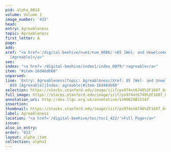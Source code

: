 ```yaml
---
pid: alpha_0014
volume: Volume 1
image_number: '432'
head: 
entry: Agreableness
topic: Agreableness
first_letter: A
page: 
add: 
xref: "<a href='/digital-beehive/num1/num_0086/'>85 [Wel- and Unwelcome]</a>|<a href='/digital-beehive/num4/num_1144'>889
  [Agreable]</a>"
see: 
index: "<a href='/digital-beehive/index1/index_0079/'>agreable</a>"
item: "#item-16d46db60"
unparsed: 
line: 'Entry: Agreableness|Topic: Agreableness|Xref: 85 [Wel- and Unwelcome]|Xref:
  889 [Agreeable]|Index: agreable|#item-16d46db60'
selection: https://stacks.stanford.edu/image/iiif/ps974xt6740%2F1607_0431/661,1247,3203,403/full/0/default.jpg
full_image: https://stacks.stanford.edu/image/iiif/ps974xt6740%2F1607_0431/full/full/0/default.jpg
annotation_uri: http://dev.llgc.org.uk/annotation/1490629815347
insertion: 
thumbnail: https://stacks.stanford.edu/image/iiif/ps974xt6740%2F1607_0431/661,1247,600,180/250,/0/default.jpg
label: Agreableness
location: "<a href='/digital-beehive/toc/toc1_422/'>Full Page</a>"
issue: 
also_in_entry: 
order: '013'
layout: alpha_item
collection: alpha1
---
```

